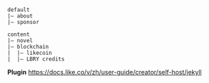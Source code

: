 #

```
default
|— about
|— sponsor

content
|— novel
|— blockchain
|  |— likecoin
|  |— LBRY credits
```

**Plugin**
https://docs.like.co/v/zh/user-guide/creator/self-host/jekyll
